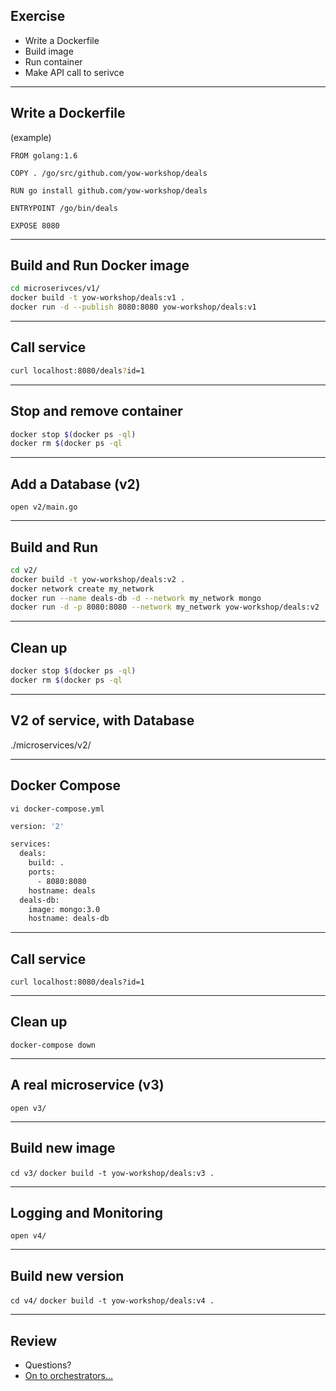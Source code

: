 ## Exercise

- Write a Dockerfile
- Build image
- Run container
- Make API call to serivce

----

## Write a Dockerfile 

(example)

```
FROM golang:1.6

COPY . /go/src/github.com/yow-workshop/deals

RUN go install github.com/yow-workshop/deals

ENTRYPOINT /go/bin/deals

EXPOSE 8080
```

----

## Build and Run Docker image

```bash
cd microserivces/v1/
docker build -t yow-workshop/deals:v1 .
docker run -d --publish 8080:8080 yow-workshop/deals:v1
```

----

## Call service

```bash
curl localhost:8080/deals?id=1
```

----

## Stop and remove container

```bash
docker stop $(docker ps -ql)
docker rm $(docker ps -ql
```

----

## Add a Database (v2)

`open v2/main.go`

----

## Build and Run

```bash
cd v2/
docker build -t yow-workshop/deals:v2 .
docker network create my_network
docker run --name deals-db -d --network my_network mongo
docker run -d -p 8080:8080 --network my_network yow-workshop/deals:v2
```

----

## Clean up

```bash
docker stop $(docker ps -ql)
docker rm $(docker ps -ql
```

----

## V2 of service, with Database

./microservices/v2/

----

## Docker Compose

`vi docker-compose.yml`

```bash
version: '2'

services:
  deals:
    build: .
    ports:
      - 8080:8080
    hostname: deals
  deals-db:
    image: mongo:3.0
    hostname: deals-db
```

----

## Call service

`curl localhost:8080/deals?id=1`

----

## Clean up

`docker-compose down`

----

## A real microservice (v3)

`open v3/`

----

## Build new image

`cd v3/`
`docker build -t yow-workshop/deals:v3 .`

----

## Logging and Monitoring

`open v4/`

----

## Build new version

`cd v4/`
`docker build -t yow-workshop/deals:v4 .`

----

## Review

* Questions?
* [On to orchestrators...](../orchestrators/01_outline.md)